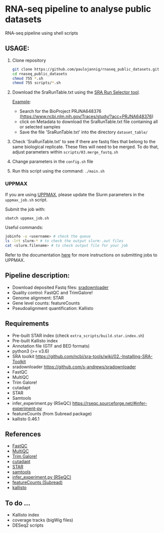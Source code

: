 # RNA-seq pipeline to analyse public datasets
RNA-seq pipeline using shell scripts

## USAGE: 

1. Clone repository 

    ```bash
    git clone https://github.com/paulojannig/rnaseq_public_datasets.git
    cd rnaseq_public_datasets
    chmod 755 *.sh
    chmod 755 scripts/*.sh
    ```
3. Download the SraRunTable.txt using the <a href="https://www.ncbi.nlm.nih.gov/Traces/study/" target="_blank" rel="noopener">SRA Run Selector tool</a>.

    <U>Example</U>:
   - Search for the BioProject PRJNA648376 <a href="https://www.ncbi.nlm.nih.gov/Traces/study/?acc=PRJNA648376" target="_blank" rel="noopener">(https://www.ncbi.nlm.nih.gov/Traces/study/?acc=PRJNA648376)</a>
   - click on Metadata to download the SraRunTable.txt file containing all or selected samples
   - Save the file 'SraRunTable.txt' into the directory `dataset_table/`
4. Check 'SraRunTable.txt' to see if there are fastq files that belong to the same biological replicate. These files will need to be merged. To do that, adjust parameters within `scripts/03.merge_fastq.sh`
5. Change parameters in the `config.sh` file
6. Run this script using the command: `./main.sh`

### UPPMAX
If you are using [UPPMAX](https://www.uppmax.uu.se/), please update the Slurm parameters in the `uppmax_job.sh` script.

Submit the job with:
```bash
sbatch uppmax_job.sh
```

Useful commands:
```bash
jobinfo -u <username> # check the queue
ls -lrt slurm-* # to check the output slurm-.out files
cat <slurm.filename> # to check output file for your job
```

Refer to the documentation [here](https://uppmax.github.io/uppmax_intro/slurm_intro.html#interactive-jobs) for more instructions on submitting jobs to UPPMAX.


## Pipeline description:

- Download deposited Fastq files: [sradownloader](https://github.com/s-andrews/sradownloader) 
- Quality control: FastQC and TrimGalore!
- Genome alignment: STAR
- Gene level counts: featureCounts
- Pseudoalignment quantification: Kallisto

## Requirements
  - Pre-built STAR index (check `extra_scripts/build.star.index.sh`)
  - Pre-built Kallisto index
  - Annotation file (GTF and BED formats)
  - python3 (>= v3.6)
  - SRA toolkit https://github.com/ncbi/sra-tools/wiki/02.-Installing-SRA-Toolkit
  - sradownloader https://github.com/s-andrews/sradownloader
  - FastQC
  - MultiQC
  - Trim Galore!
  - cutadapt
  - STAR
  - Samtools
  - infer_experiment.py (RSeQC) https://rseqc.sourceforge.net/#infer-experiment-py
  - featureCounts (from Subread package)
  - kallisto 0.46.1


## References
- [FastQC](https://github.com/s-andrews/FastQC)
- [MultiQC](https://github.com/ewels/MultiQC)
- [Trim Galore!](https://github.com/FelixKrueger/TrimGalore)
- [cutadapt](https://github.com/marcelm/cutadapt)
- [STAR](https://github.com/alexdobin/STAR)
- [samtools](https://github.com/samtools/)
- [infer_experiment.py (RSeQC)](https://github.com/MonashBioinformaticsPlatform/RSeQC)
- [featureCounts (Subread)](https://github.com/ShiLab-Bioinformatics/subread)
- [kallisto](https://github.com/pachterlab/kallisto)


## To do ...
- Kallisto index
- coverage tracks (bigWig files)
- DESeq2 scripts
